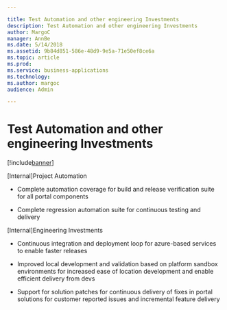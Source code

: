 ```yaml
---

title: Test Automation and other engineering Investments
description: Test Automation and other engineering Investments
author: MargoC
manager: AnnBe
ms.date: 5/14/2018
ms.assetid: 9b84d851-586e-48d9-9e5a-71e50ef8ce6a
ms.topic: article
ms.prod: 
ms.service: business-applications
ms.technology: 
ms.author: margoc
audience: Admin

---
```

#  Test Automation and other engineering Investments




[!include[banner](../../../includes/banner.md)]

[Internal]Project Automation

-   Complete automation coverage for build and release verification suite for
    all portal components

-   Complete regression automation suite for continuous testing and delivery

[Internal]Engineering Investments

-   Continuous integration and deployment loop for azure-based services to
    enable faster releases

-   Improved local development and validation based on platform sandbox
    environments for increased ease of location development and enable efficient
    delivery from devs

-   Support for solution patches for continuous delivery of fixes in portal
    solutions for customer reported issues and incremental feature delivery
